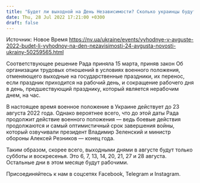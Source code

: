 ```yaml
---
title: "Будет ли выходной на День Независимости? Сколько украинцы будут отдыхать в августе"
date: Thu, 28 Jul 2022 17:21:00 +0300
draft: false
---
```

Источник: Новое Время https://nv.ua/ukraine/events/vyhodnye-v-avguste-2022-budet-li-vyhodnoy-na-den-nezavisimosti-24-avgusta-novosti-ukrainy-50259565.html


Соответствующее решение Рада приняла 15 марта, приняв закон Об организации трудовых отношений в условиях военного положения, отменяющего выходные на государственные праздники, их перенос, если праздник приходится на рабочий день, и сокращение рабочего дня в день, предшествующий празднику, который является нерабочим днем, на час.

В настоящее время военное положение в Украине действует до 23 августа 2022 года. Однако вероятнее всего, что до этой даты Рада продолжит действие военного положения — ведь боевые действия продолжаются и самый оптимистичный срок завершения войны, который озвучивали президент Владимир Зеленский и министр обороны Алексей Резников — конец года.

Таким образом, скорее всего, выходными днями в августе будут только субботы и воскресенья. Это 6, 7, 13, 14, 20, 21, 27 и 28 августа. Остальные дни в этом месяце будут рабочими.

Присоединяйтесь к нам в соцсетях Facebook, Telegram и Instagram.

